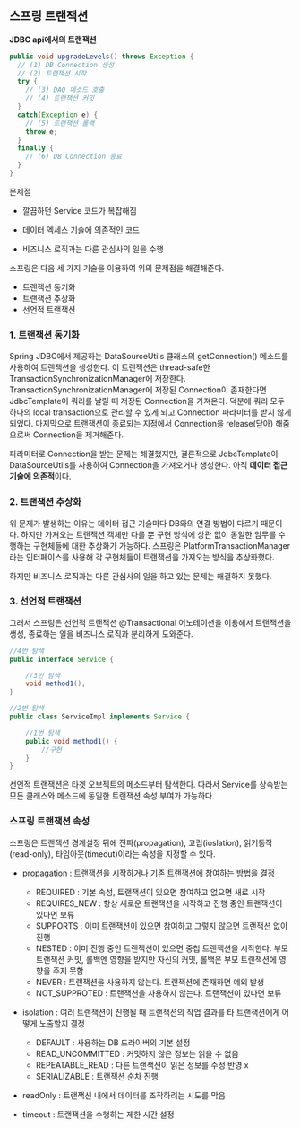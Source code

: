 ## 스프링 트랜잭션

**JDBC api에서의 트랜잭션**

```java
public void upgradeLevels() throws Exception {
  // (1) DB Connection 생성
  // (2) 트랜잭션 시작
  try {
    // (3) DAO 메소드 호출
    // (4) 트랜잭션 커밋
  }
  catch(Exception e) {
    // (5) 트랜잭션 롤백
    throw e;
  }
  finally {
    // (6) DB Connection 종료
  }
}
```

문제점

- 깔끔하던 Service 코드가 복잡해짐

- 데이터 엑세스 기술에 의존적인 코드

- 비즈니스 로직과는 다른 관심사의 일을 수행

스프링은 다음 세 가지 기술을 이용하여 위의 문제점을 해결해준다.

- 트랜잭션 동기화
- 트랜잭션 추상화
- 선언적 트랜잭션

### 1. 트랜잭션 동기화

Spring JDBC에서 제공하는 DataSourceUtils 클래스의 getConnection() 메소드를 사용하여 트랜잭션을 생성한다. 이 트랜잭션은 thread-safe한 TransactionSynchronizationManager에 저장한다. TransactionSynchronizationManager에 저장된 Connection이 존재한다면 JdbcTemplate이 쿼리를 날릴 때 저장된 Connection을 가져온다. 덕분에 쿼리 모두 하나의 local transaction으로 관리할 수 있게 되고 Connection 파라미터를 받지 않게 되었다. 마지막으로 트랜잭션이 종료되는 지점에서 Connection을 release(닫아) 해줌으로써 Connection을 제거해준다.

파라미터로 Connection을 받는 문제는 해결했지만, 결론적으로 JdbcTemplate이 DataSourceUtils를 사용하여 Connection을 가져오거나 생성한다. 아직 **데이터 접근 기술에 의존적**이다.

### 2. 트랜잭션 추상화

위 문제가 발생하는 이유는 데이터 접근 기술마다 DB와의 연결 방법이 다르기 때문이다. 하지만 가져오는 트랜잭션 객체만 다를 뿐 구현 방식에 상관 없이 동일한 임무를 수행하는 구현체들에 대한 추상화가 가능하다. 스프링은 PlatformTransactionManager라는 인터페이스를 사용해 각 구현체들이 트랜잭션을 가져오는 방식을 추상화했다.

하지만 비즈니스 로직과는 다른 관심사의 일을 하고 있는 문제는 해결하지 못했다.

### 3. 선언적 트랜잭션

그래서 스프링은 선언적 트랜잭션 @Transactional 어노테이션을 이용해서 트랜잭션을 생성, 종료하는 일을 비즈니스 로직과 분리하게 도와준다.

```java
//4번 탐색
public interface Service {

    //3번 탐색
    void method1();
}

//2번 탐색
public class ServiceImpl implements Service {

    //1번 탐색
    public void method1() {
        //구현
    }
}
```

선언적 트랜잭션은 타겟 오브젝트의 메소드부터 탐색한다. 따라서 Service를 상속받는 모든 클래스와 메소드에 동일한 트랜잭션 속성 부여가 가능하다.

### 스프링 트랜잭션 속성

스프링은 트랜잭션 경계설정 뒤에 전파(propagation), 고립(ioslation), 읽기동작(read-only), 타임아웃(timeout)이라는 속성을 지정할 수 있다.

- propagation : 트랜잭션을 시작하거나 기존 트랜잭션에 참여하는 방법을 결정

  - REQUIRED : 기본 속성, 트랜잭션이 있으면 참여하고 없으면 새로 시작
  - REQUIRES_NEW : 항상 새로운 트랜잭션을 시작하고 진행 중인 트랜잭션이 있다면 보류
  - SUPPORTS : 이미 트랜잭션이 있으면 참여하고 그렇지 않으면 트랜잭션 없이 진행
  - NESTED : 이미 진행 중인 트랜잭션이 있으면 중첩 트랜잭션을 시작한다. 부모 트랜잭션 커밋, 롤백엔 영향을 받지만 자신의 커밋, 롤백은 부모 트랜잭션에 영향을 주지 못함
  - NEVER : 트랜잭션을 사용하지 않는다. 트랜잭션에 존재하면 예외 발생
  - NOT_SUPPROTED : 트랜잭션을 사용하지 않는다. 트랜잭션이 있다면 보류

- isolation : 여러 트랜잭션이 진행될 때 트랜잭션의 작업 결과를 타 트랜잭션에게 어떻게 노출할지 결정

  - DEFAULT : 사용하는 DB 드라이버의 기본 설정
  - READ_UNCOMMITTED : 커밋하지 않은 정보는 읽을 수 없음
  - REPEATABLE_READ : 다른 트랜잭션이 읽은 정보를 수정 반영 x
  - SERIALIZABLE : 트랜잭션 순차 진행

- readOnly : 트랜잭션 내에서 데이터를 조작하려는 시도를 막음

- timeout : 트랜잭션을 수행하는 제한 시간 설정
